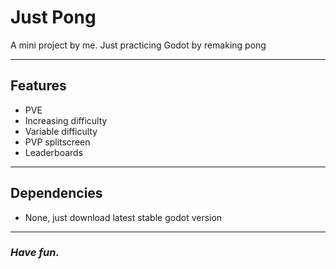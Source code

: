 # Just Pong

A mini project by me. 
Just practicing Godot by remaking pong

---

## Features

- PVE
- Increasing difficulty
- Variable difficulty
- PVP splitscreen
- Leaderboards

---

## Dependencies

- None, just download latest stable godot version

---

### *Have fun.*